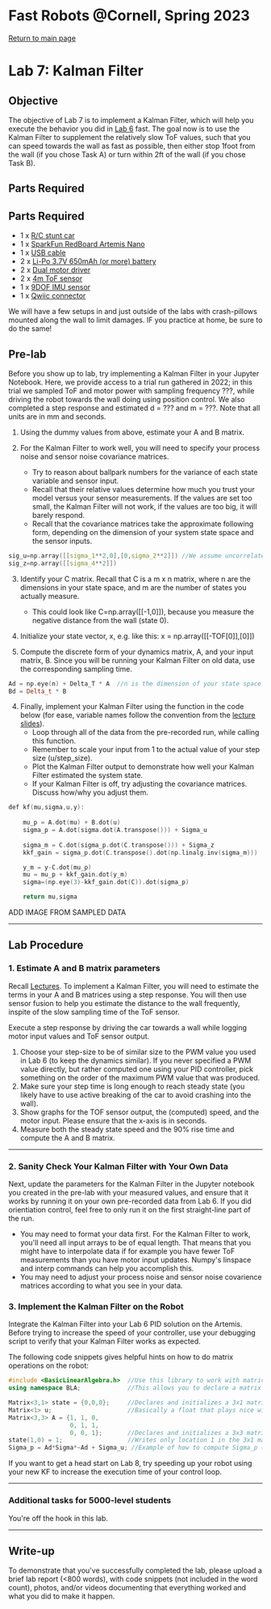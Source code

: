
# Fast Robots @Cornell, Spring 2023

[Return to main page](index.md)

# Lab 7: Kalman Filter

## Objective

The objective of Lab 7 is to implement a Kalman Filter, which will help you execute the behavior you did in [Lab 6](Lab6.md) fast. The goal now is to use the Kalman Filter to supplement the relatively slow ToF values, such that you can speed towards the wall as fast as possible, then either stop 1foot from the wall (if you chose Task A) or turn within 2ft of the wall (if you chose Task B). 

## Parts Required

## Parts Required
* 1 x [R/C stunt car](https://force1rc.com/products/cyclone-remote-control-car-for-kids-adults)
* 1 x [SparkFun RedBoard Artemis Nano](https://www.sparkfun.com/products/15443)
* 1 x [USB cable](https://www.amazon.com/SUMPK-Charging-Braided-Compatible-Samsung/dp/B08R68T84N/ref=sr_1_4?keywords=usb+c+to+c&qid=1636380583&qsid=147-6677549-1776715&refinements=p_n_feature_ten_browse-bin%3A23555327011&rnid=23555276011&s=pc&sr=1-4&sres=B08D9SB161%2CB08R68T84N%2CB01CZVEUIE%2CB01FM51812%2CB07VCZV3R4%2CB075V68NVR%2CB075GMKZWW%2CB093BVBRJT%2CB09BBBJ33F%2CB09C2D9Z7T%2CB012V56D2A%2CB092CYFQMP%2CB081L4V3DN%2CB07Y6ZJT1D%2CB07Y2XKPX5%2CB07VPYJV8V%2CB07THJGZ9Z%2CB08W2TP2TT%2CB0744BKDRD%2CB07THFJ1J5&srpt=ELECTRONIC_CABLE)
* 2 x [Li-Po 3.7V 650mAh (or more) battery](https://www.amazon.com/URGENEX-Battery-Rechargeable-Quadcopter-Charger/dp/B08T9FB56F/ref=sr_1_3?keywords=lipo+battery+3.7V+850mah&qid=1639066404&sr=8-3)
* 2 x [Dual motor driver](https://www.digikey.com/en/products/detail/pololu-corporation/2130/10450426)
* 2 x [4m ToF sensor](https://www.pololu.com/product/3415)
* 1 x [9DOF IMU sensor](https://www.digikey.com/en/products/detail/pimoroni-ltd/PIM448/10246391)
* 1 x [Qwiic connector](https://www.sparkfun.com/products/14426)

We will have a few setups in and just outside of the labs with crash-pillows mounted along the wall to limit damages. IF you practice at home, be sure to do the same!

## Pre-lab

Before you show up to lab, try implementing a Kalman Filter in your Jupyter Notebook. Here, we provide access to a trial run gathered in 2022; in this trial we sampled ToF and motor power with sampling frequency ???, while driving the robot towards the wall doing using position control. We also completed a step response and estimated d = ??? and m = ???. Note that all units are in mm and seconds. 

1. Using the dummy values from above, estimate your A and B matrix. 

2. For the Kalman Filter to work well, you will need to specify your process noise and sensor noise covariance matrices. 
   - Try to reason about ballpark numbers for the variance of each state variable and sensor input. 
   - Recall that their relative values determine how much you trust your model versus your sensor measurements. If the values are set too small, the Kalman Filter will not work, if the values are too big, it will barely respond.
   - Recall that the covariance matrices take the approximate following form, depending on the dimension of your system state space and the sensor inputs.

```cpp
sig_u=np.array([[sigma_1**2,0],[0,sigma_2**2]]) //We assume uncorrelated noise, and therefore a diagonal matrix works.
sig_z=np.array([[sigma_4**2]])
```

3. Identify your C matrix. Recall that C is a m x n matrix, where n are the dimensions in your state space, and m are the number of states you actually measure.
   - This could look like C=np.array([[-1,0]]), because you measure the negative distance from the wall (state 0).

4. Initialize your state vector, x, e.g. like this: x = np.array([[-TOF[0]],[0]])

5. Compute the discrete form of your dynamics matrix, A, and your input matrix, B. Since you will be running your Kalman Filter on old data, use the corresponding sampling time.

```cpp
Ad = np.eye(n) + Delta_T * A  //n is the dimension of your state space 
Bd = Delta_t * B
```

4. Finally, implement your Kalman Filter using the function in the code below (for ease, variable names follow the convention from the [lecture slides](TBD)). 
   - Loop through all of the data from the pre-recorded run, while calling this function.
   - Remember to scale your input from 1 to the actual value of your step size (u/step_size).
   - Plot the Kalman Filter output to demonstrate how well your Kalman Filter estimated the system state.
   - If your Kalman Filter is off, try adjusting the covariance matrices. Discuss how/why you adjust them. 

```cpp
def kf(mu,sigma,u,y):
    
    mu_p = A.dot(mu) + B.dot(u) 
    sigma_p = A.dot(sigma.dot(A.transpose())) + Sigma_u
    
    sigma_m = C.dot(sigma_p.dot(C.transpose())) + Sigma_z
    kkf_gain = sigma_p.dot(C.transpose().dot(np.linalg.inv(sigma_m)))

    y_m = y-C.dot(mu_p)
    mu = mu_p + kkf_gain.dot(y_m)    
    sigma=(np.eye(3)-kkf_gain.dot(C)).dot(sigma_p)

    return mu,sigma
```

ADD IMAGE FROM SAMPLED DATA

---

## Lab Procedure

### 1. Estimate A and B matrix parameters

Recall [Lectures](TBD). To implement a Kalman Filter, you will need to estimate the terms in your A and B matrices using a step response. You will then use sensor fusion to help you estimate the distance to the wall frequently, inspite of the slow sampling time of the ToF sensor. 

Execute a step response by driving the car towards a wall while logging motor input values and ToF sensor output. 
  1. Choose your step-size to be of similar size to the PWM value you used in Lab 6 (to keep the dynamics similar). If you never specified a PWM value directly, but rather computed one using your PID controller, pick something on the order of the maximum PWM value that was produced.  
  2. Make sure your step time is long enough to reach steady state (you likely have to use active breaking of the car to avoid crashing into the wall).
  3. Show graphs for the TOF sensor output, the (computed) speed, and the motor input. Please ensure that the x-axis is in seconds.
  4. Measure both the steady state speed and the 90% rise time and compute the A and B matrix.

---

### 2. Sanity Check Your Kalman Filter with Your Own Data

Next, update the parameters for the Kalman Filter in the Jupyter notebook you created in the pre-lab with your measured values, and ensure that it works by running it on your own pre-recorded data from Lab 6. If you did orientiation control, feel free to only run it on the first straight-line part of the run. 

   - You may need to format your data first. For the Kalman Filter to work, you'll need all input arrays to be of equal length. That means that you might have to interpolate data if for example you have fewer ToF measurements than you have motor input updates. Numpy's linspace and interp commands can help you accomplish this. 
   - You may need to adjust your process noise and sensor noise covarience matrices according to what you see in your data.   

### 3. Implement the Kalman Filter on the Robot

Integrate the Kalman Filter into your Lab 6 PID solution on the Artemis. Before trying to increase the speed of your controller, use your debugging script to verify that your Kalman Filter works as expected.

The following code snippets gives helpful hints on how to do matrix operations on the robot:

```cpp
#include <BasicLinearAlgebra.h>  //Use this library to work with matrices:
using namespace BLA;             //This allows you to declare a matrix

Matrix<3,1> state = {0,0,0};     //Declares and initializes a 3x1 matrix 
Matrix<1> u;                     //Basically a float that plays nice with the matrix operators
Matrix<3,3> A = {1, 1, 0,
                 0, 1, 1,
                 0, 0, 1};       //Declares and initializes a 3x3 matrix
state(1,0) = 1;                  //Writes only location 1 in the 3x1 matrix.
Sigma_p = Ad*Sigma*~Ad + Sigma_u; //Example of how to compute Sigma_p (~Ad equals Ad transposed) 
```

If you want to get a head start on Lab 8, try speeding up your robot using your new KF to increase the execution time of your control loop. 

---
### Additional tasks for 5000-level students

You're off the hook in this lab.

---

## Write-up

To demonstrate that you've successfully completed the lab, please upload a brief lab report (<800 words), with code snippets (not included in the word count), photos, and/or videos documenting that everything worked and what you did to make it happen. 
